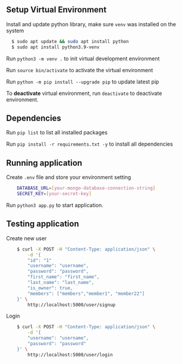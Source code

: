 ## Setup Virtual Environment

Install and update python library, make sure `venv` was installed on the system

```bash
  $ sudo apt update && sudo apt install python
  $ sudo apt install python3.9-venv
```

Run `python3 -m venv .` to init virtual development environment

Run `source bin/activate` to activate the virtual environment

Run `python -m pip install --upgrade pip` to update latest pip

To **deactivate** virtual environment, run `deactivate` to deactivate environment.

## Dependencies

Run `pip list` to list all installed packages

Run `pip install -r requirements.txt -y` to install all dependencies

## Running application

Create `.env` file and store your environment setting

```bash
    DATABASE_URL=[your-mongo-database-connection-string]
    SECRET_KEY=[your-secret-key]
```

Run `python3 app.py` to start application.

## Testing application

Create new user

```bash
    $ curl -X POST -H "Content-Type: application/json" \
        -d '{
        "id": "1"
        "username": "username",
        "password": "password",
        "first_name": "first_name",
        "last_name": "last_name",
        "is_owner": true,
        "members": ["members","member1", "member22"]
    }' \
        http://localhost:5000/user/signup
```

Login

```bash
    $ curl -X POST -H "Content-Type: application/json" \
        -d '{
        "username": "username",
        "password": "password"
    }' \
        http://localhost:5000/user/login

```
